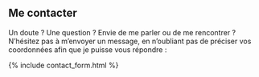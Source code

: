 ## Me contacter

Un doute&nbsp;? Une question&nbsp;? Envie de me parler ou de me rencontrer&nbsp;?
N’hésitez pas à m’envoyer un message, en n’oubliant pas de préciser vos
coordonnées afin que je puisse vous répondre&nbsp;:

{% include contact_form.html %}
